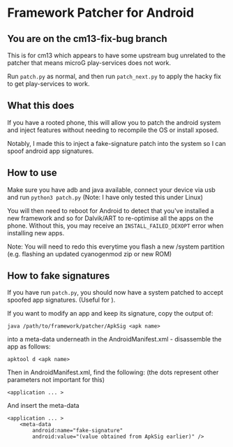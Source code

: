 # Framework Patcher for Android

## You are on the cm13-fix-bug branch
This is for cm13 which appears to have some upstream bug unrelated to the patcher that means microG play-services does not work.

Run `patch.py` as normal, and then run `patch_next.py` to apply the hacky fix to get play-services to work.

## What this does
If you have a rooted phone, this will allow you to patch the android system and inject features without needing to recompile the OS or install xposed.

Notably, I made this to inject a fake-signature patch into the system so I can spoof android app signatures.

## How to use
Make sure you have adb and java available, connect your device via usb and run `python3 patch.py` (Note: I have only tested this under Linux)

You will then need to reboot for Android to detect that you've installed a new framework and so for Dalvik/ART to re-optimise all the apps on the phone. Without this, you may receive an `INSTALL_FAILED_DEXOPT` error when installing new apps.

Note: You will need to redo this everytime you flash a new /system partition (e.g. flashing an updated cyanogenmod zip or new ROM)

## How to fake signatures
If you have run `patch.py`, you should now have a system patched to accept spoofed app signatures. (Useful for ).

If you want to modify an app and keep its signature, copy the output of:

```
java /path/to/framework/patcher/ApkSig <apk name>
```

into a meta-data underneath <application> in the AndroidManifest.xml - disassemble the app as follows:

```
apktool d <apk name>
```

Then in AndroidManifest.xml, find the following: (the dots represent other parameters not important for this)

```
<application ... >
```

And insert the meta-data

```
<application ... >
    <meta-data
        android:name="fake-signature"
        android:value="(value obtained from ApkSig earlier)" />
```

